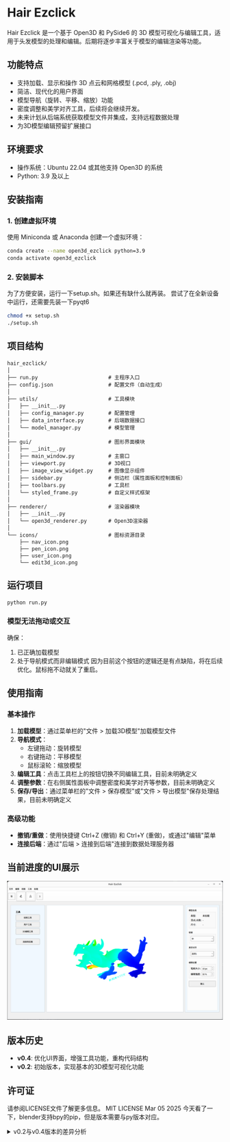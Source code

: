 # Hair Ezclick

Hair Ezclick 是一个基于 Open3D 和 PySide6 的 3D 模型可视化与编辑工具，适用于头发模型的处理和编辑。后期将逐步丰富关于模型的编辑渲染等功能。
## 功能特点

- 支持加载、显示和操作 3D 点云和网格模型 (.pcd, .ply, .obj)
- 简洁、现代化的用户界面
- 模型导航（旋转、平移、缩放）功能
- 密度调整和美学对齐工具，后续将会继续开发。
- 未来计划从后端系统获取模型文件并集成，支持远程数据处理
- 为3D模型编辑预留扩展接口

## 环境要求

- 操作系统：Ubuntu 22.04 或其他支持 Open3D 的系统
- Python: 3.9 及以上

## 安装指南

### 1. 创建虚拟环境

使用 Miniconda 或 Anaconda 创建一个虚拟环境：

```bash
conda create --name open3d_ezclick python=3.9
conda activate open3d_ezclick
```


### 2. 安装脚本
为了方便安装，运行一下setup.sh。如果还有缺什么就再装。
尝试了在全新设备中运行，还需要先装一下pyqt6
```bash
chmod +x setup.sh
./setup.sh
```

## 项目结构

```
hair_ezclick/
│
├── run.py                       # 主程序入口
├── config.json                  # 配置文件（自动生成）
│
├── utils/                       # 工具模块
│   ├── __init__.py
│   ├── config_manager.py        # 配置管理
│   ├── data_interface.py        # 后端数据接口
│   └── model_manager.py         # 模型管理
│
├── gui/                         # 图形界面模块
│   ├── __init__.py
│   ├── main_window.py           # 主窗口
│   ├── viewport.py              # 3D视口
│   ├── image_view_widget.py     # 图像显示组件
│   ├── sidebar.py               # 侧边栏（属性面板和控制面板）
│   ├── toolbars.py              # 工具栏
│   └── styled_frame.py          # 自定义样式框架
│
├── renderer/                    # 渲染器模块
│   ├── __init__.py
│   └── open3d_renderer.py       # Open3D渲染器
│
└── icons/                       # 图标资源目录
    ├── nav_icon.png
    ├── pen_icon.png
    ├── user_icon.png
    └── edit3d_icon.png
```

## 运行项目

```bash
python run.py
```

### 模型无法拖动或交互

确保：
1. 已正确加载模型
2. 处于导航模式而非编辑模式
因为目前这个按钮的逻辑还是有点缺陷，将在后续优化。鼠标拖不动就关了重启。

## 使用指南

### 基本操作

1. **加载模型**：通过菜单栏的"文件 > 加载3D模型"加载模型文件
2. **导航模式**：
   - 左键拖动：旋转模型
   - 右键拖动：平移模型
   - 鼠标滚轮：缩放模型
3. **编辑工具**：点击工具栏上的按钮切换不同编辑工具，目前未明确定义
4. **调整参数**：在右侧属性面板中调整密度和美学对齐等参数，目前未明确定义
5. **保存/导出**：通过菜单栏的"文件 > 保存模型"或"文件 > 导出模型"保存处理结果，目前未明确定义

### 高级功能

- **撤销/重做**：使用快捷键 Ctrl+Z (撤销) 和 Ctrl+Y (重做)，或通过"编辑"菜单
- **连接后端**：通过"后端 > 连接到后端"连接到数据处理服务器


## 当前进度的UI展示

![应用程序截图](readme/image99.png)

## 版本历史

- **v0.4**: 优化UI界面，增强工具功能，重构代码结构
- **v0.2**: 初始版本，实现基本的3D模型可视化功能

## 许可证

请参阅LICENSE文件了解更多信息。
MIT LICENSE
Mar 05 2025
今天看了一下，blender支持bpy的pip，但是版本需要与py版本对应。


<details>
  <summary>v0.2与v0.4版本的差异分析</summary>
最终效果：
![alt text](readme/image.png)

最终的效果如下，但是现在没有办法解析选定3D文件。
![alt text](readme/image-1.png)

我进一步的优化了代码，并且优化了UI界面的设计。
![alt text](readme/image-3.png)

通过对比这两者的差异
为什么离屏渲染方法能正常工作
这种方法主要有以下优点：

避免 OpenGL 上下文冲突：Open3D 和 Qt 各自使用自己的 OpenGL 上下文，不会互相干扰。
清晰的渲染流程：

Open3D 在不可见窗口中渲染
通过 capture_screen_float_buffer() 获取渲染结果
将结果转为图像显示在 Qt 界面上


更新机制：使用 QTimer 定期触发渲染更新，保证画面持续刷新。
信号-槽连接：使用 Qt 的信号-槽机制传递渲染结果，结构清晰。

QOpenGLWidget 方法不能正常工作
最初的代码尝试通过继承 QOpenGLWidget 来集成 Open3D，这种方法存在几个问题：

窗口重复创建：
pythonCopy# 在构造函数中创建一次
self.vis.create_window(window_name="Open3D Viewer", width=640, height=480, visible=False)

在 initializeGL 中又创建一次
self.vis.create_window(window_name="Open3D Window", width=640, height=480, visible=True)
Open3D 的 Visualizer 通常只应该创建一个窗口。
OpenGL 上下文竞争：

Qt 的 QOpenGLWidget 会创建并管理自己的 OpenGL 上下文
Open3D 的 Visualizer 也会创建并管理自己的 OpenGL 上下文
这两者会相互冲突，导致渲染问题


渲染同步问题：没有明确的机制来同步 Qt 和 Open3D 的渲染循环，可能导致渲染时机问题。
资源管理问题：没有明确的清理机制，可能导致资源泄漏。

Qt 应用中集成 Open3D 渲染，离屏渲染方法是合适的就目前的情况，这种方法：

保持两个框架的独立性
避免 OpenGL 上下文冲突
通过图像传输来连接两个系统
提供清晰的渲染更新机制

这种方法虽然多了一步**将渲染结果转换为图像的过程**，但避免了许多复杂的底层 OpenGL 上下文管理问题，是更稳定可靠的解决方案。


进一步封装了整体的结构，区分开各个功能模块。
新增了工具窗口。
![alt text](readme/image99.png)
